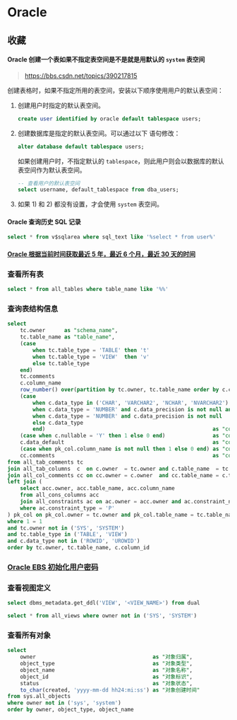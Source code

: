 # Oracle

## 收藏

#### Oracle 创建一个表如果不指定表空间是不是就是用默认的 `system` 表空间

> https://bbs.csdn.net/topics/390217815

创建表格时，如果不指定所用的表空间，安装以下顺序使用用户的默认表空间：

1. 创建用户时指定的默认表空间。

   ```sql
   create user identified by oracle default tablespace users;
   ```

2. 创建数据库是指定的默认表空间。可以通过以下 语句修改：

   ```sql
   alter database default tablespace users;
   ```

   如果创建用户时，不指定默认的 `tablespace`，则此用户则会以数据库的默认表空间作为默认表空间。

   ```sql
   -- 查看用户的默认表空间
   select username, default_tablespace from dba_users;
   ```

3. 如果 1) 和 2) 都没有设置，才会使用 `system` 表空间。

#### Oracle 查询历史 SQL 记录

```sql
select * from v$sqlarea where sql_text like '%select * from user%'
```

#### [Oracle 根据当前时间获取最近 5 年，最近 6 个月，最近 30 天的时间](https://blog.csdn.net/maple_fix/article/details/74926226)

### 查看所有表

```sql
select * from all_tables where table_name like '%%'
```

### 查询表结构信息

```sql
select
    tc.owner      as "schema_name",
    tc.table_name as "table_name",
    (case
        when tc.table_type = 'TABLE' then 't'
        when tc.table_type = 'VIEW'  then 'v'
        else tc.table_type
    end)                                                                         as "table_type",
    tc.comments                                                                  as "table_comment",
    c.column_name                                                                as "column_name",
    row_number() over(partition by tc.owner, tc.table_name order by c.column_id) as "column_order",
    (case
        when c.data_type in ('CHAR', 'VARCHAR2', 'NCHAR', 'NVARCHAR2')                            then c.data_type || '(' || to_char(c.char_length) || ')'
        when c.data_type = 'NUMBER' and c.data_precision is not null and c.data_scale is not null then c.data_type || '(' || to_char(c.data_precision) || ',' || to_char(c.data_scale) || ')'
        when c.data_type = 'NUMBER' and c.data_precision is not null                              then c.data_type || '(' || to_char(c.data_precision) || ')'
        else c.data_type
        end)                                                     as "column_type",
    (case when c.nullable = 'Y' then 1 else 0 end)               as "column_nullable",
    c.data_default                                               as "column_default",
    (case when pk_col.column_name is not null then 1 else 0 end) as "column_primary_key",
    cc.comments                                                  as "column_comment"
from all_tab_comments tc
join all_tab_columns  c  on c.owner  = tc.owner and c.table_name  = tc.table_name
join all_col_comments cc on cc.owner = c.owner  and cc.table_name = c.table_name and cc.column_name = c.column_name
left join (
    select acc.owner, acc.table_name, acc.column_name
    from all_cons_columns acc
    join all_constraints ac on ac.owner = acc.owner and ac.constraint_name = acc.constraint_name
    where ac.constraint_type = 'P'
) pk_col on pk_col.owner = tc.owner and pk_col.table_name = tc.table_name and pk_col.column_name = c.column_name
where 1 = 1
and tc.owner not in ('SYS', 'SYSTEM')
and tc.table_type in ('TABLE', 'VIEW')
and c.data_type not in ('ROWID', 'UROWID')
order by tc.owner, tc.table_name, c.column_id
```

### [Oracle EBS 初始化用户密码](https://www.cnblogs.com/toowang/p/6019886.html)

### 查看视图定义

```sql
select dbms_metadata.get_ddl('VIEW', '<VIEW_NAME>') from dual
```

```sql
select * from all_views where owner not in ('SYS', 'SYSTEM')
```

### 查看所有对象

```sql
select
    owner                                     as "对象归属",
    object_type                               as "对象类型",
    object_name                               as "对象名称",
    object_id                                 as "对象标识",
    status                                    as "对象状态",
    to_char(created, 'yyyy-mm-dd hh24:mi:ss') as "对象创建时间"
from sys.all_objects
where owner not in ('sys', 'system')
order by owner, object_type, object_name
```
